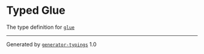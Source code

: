 # Typed Glue 

The type definition for [`glue`](https://www.npmjs.com/package/glue)

----

Generated by [`generator-typings`](https://github.com/typings/generator-typings) 1.0
